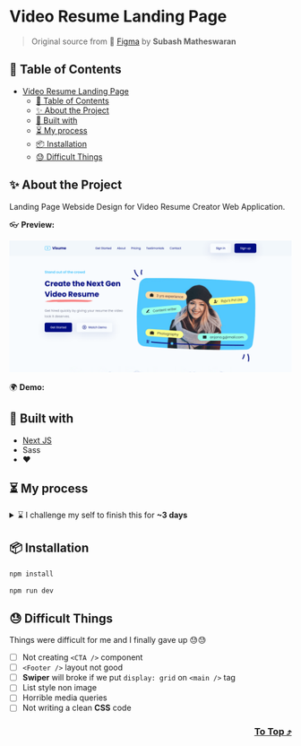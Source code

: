 # Video Resume Landing Page

> Original source from 🏀 [Figma](https://www.figma.com/community/file/1046397565619660848) by **Subash Matheswaran**

## 📍 Table of Contents
- [Video Resume Landing Page](#video-resume-landing-page)
  - [📍 Table of Contents](#-table-of-contents)
  - [✨ About the Project](#-about-the-project)
  - [👀 Built with](#-built-with)
  - [⏳ My process](#-my-process)
  - [📦 Installation](#-installation)
  - [😓 Difficult Things](#-difficult-things)

## ✨ About the Project
Landing Page Webside Design for Video Resume Creator Web Application.

👓 **Preview:**
<p align="center">
  <img src="./public/assets/preview.png">
</p>

🌍 **Demo:**

## 👀 Built with
- [Next JS](https://nextjs.org/ "Next JS")
- Sass
- ❤️

## ⏳ My process
<details>
    <summary>⌛ I challenge my self to finish this for <b>~3 days</b></summary> <br>
  
> ▐ <br>
> 🧑‍💻 ***Day 1.*** Studying the design  <br>
> ▐ <sub>Sass boilerplate <kbd>~1 hour</kbd></sub> <br>
> ▐ <sub>Import style guide <kbd>~2 hours</kbd></sub> <br>
> ▐ <sub>HTML content + general layout style design <kbd>~2 hours</kbd></sub> <br>
> ▐ <br>
> 🧑‍💻 ***Day 2.*** Web layouting, working with **JSX**, **Sass** & **responsiveness** <br>
> ▐ <sub>Header component <kbd>~2 hours</kbd></sub> <br>
> ▐ <sub>Nav & Sidebar component <kbd>~4 hours</kbd></sub> <br>
> ▐ <sub>GetStarted component <kbd>~3 hours</kbd></sub> <br>
> ▐ <sub>About component <kbd>~2 hours</kbd></sub> <br>
> ▐ <br>
> 🧑‍💻 ***Day 3.*** Working with some **React** component <br>
> ▐ <sub>Pricing component <kbd>~3.5 hours</kbd></sub> <br>
> ▐ <br>
> ⛱️ ***Day 4.*** Not doing any coding<br>
> ▐ <br>
> 🧑‍💻 ***Day 5.*** Working with some **React** component <br>
> ▐ <sub>Testimonials component <kbd>~2.5 hours</kbd></sub> <br>
> ▐ <sub>Contact component <kbd>1 hour</kbd></sub> <br>
> ▐ <sub>Footer component <kbd>~1.5 hours</kbd></sub> <br>
> ▐ <br>
> 🗓️ ***Day 6 and forward.*** Continuing unfinished task <br>
> ▐ <sub>Try to deploy</sub> <br>
> ▐ <br>
> 🗓️ 
  
</details>

## 📦 Installation
```
npm install
```
```
npm run dev
```

## 😓 Difficult Things
Things were difficult for me and I finally gave up 😓😓
- [ ] Not creating `<CTA />` component
- [ ] `<Footer />` layout not good
- [ ] **Swiper** will broke if we put `display: grid` on `<main />` tag
- [ ] List style non image
- [ ] Horrible media queries
- [ ] Not writing a clean **CSS** code

<h3 align="right">
      <a href="#readme">To Top ⤴️</a>
</h3>
